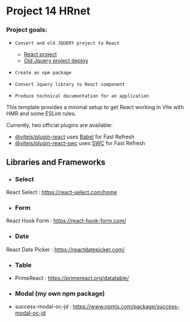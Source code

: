 # Project 14 HRnet

### Project goals:
- ``Convert and old JQUERY project to React``
  - [React project](https://fc-p14-oc.netlify.app/)
  - [Old Jquery project deploy](https://fc-p14-oc-jquery.netlify.app/)

- ``Create an npm package``

- ``Convert Jquery library to React component``

- ``Produce technical documentation for an application``

This template provides a minimal setup to get React working in Vite with HMR and some ESLint rules.

Currently, two official plugins are available:

- [@vitejs/plugin-react](https://github.com/vitejs/vite-plugin-react/blob/main/packages/plugin-react/README.md) uses [Babel](https://babeljs.io/) for Fast Refresh
- [@vitejs/plugin-react-swc](https://github.com/vitejs/vite-plugin-react-swc) uses [SWC](https://swc.rs/) for Fast Refresh


## Libraries and Frameworks

 - ### Select 
React Select : https://react-select.com/home

- ### Form
React Hook Form : https://react-hook-form.com/

- ### Date
React Date Picker : https://reactdatepicker.com/

- ### Table
- PrimeReact : https://primereact.org/datatable/

- ### Modal (my own npm package)
- success-modal-oc-jd : https://www.npmjs.com/package/success-modal-oc-jd